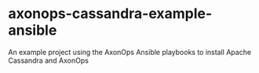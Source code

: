 # axonops-cassandra-example-ansible
An example project using the AxonOps Ansible playbooks to install Apache Cassandra and AxonOps 
